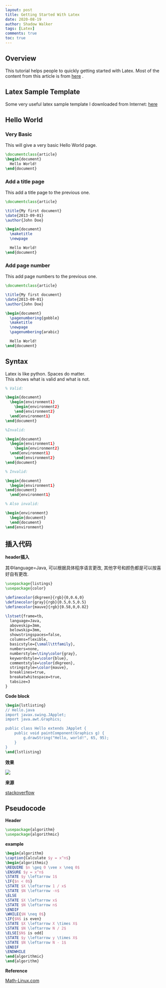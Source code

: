 ```yaml
---
layout: post
title: Getting Started With Latex
date: 2020-08-19
author: Shadow Walker
tags: [Latex]
comments: true
toc: true
---
```


## Overview

This tutorial helps people to quickly getting started with Latex.  Most of the content from this article is from [here](https://www.latex-tutorial.com/tutorials/first-document/) .

## Latex Sample Template

Some very useful latex sample template I downloaded from Internet: [here](https://drive.google.com/drive/folders/1yoXO_5o08kadeHUEZfI4Fb7vhDJD_Q_Q?usp=sharing)

## Hello World

### Very Basic

This will give a very basic Hello World page. 

```latex
\documentclass{article}
\begin{document}
  Hello World!
\end{document}
```

### Add a title page

This add a title page to the previous one. 

```latex
\documentclass{article}

\title{My first document}
\date{2013-09-01}
\author{John Doe}

\begin{document}
  \maketitle
  \newpage

  Hello World!
\end{document}
```

### Add page number

This add page numbers to the previous one. 

```latex
\documentclass{article}

\title{My first document}
\date{2013-09-01}
\author{John Doe}

\begin{document}
  \pagenumbering{gobble}
  \maketitle
  \newpage
  \pagenumbering{arabic}

  Hello World!
\end{document}
```

## Syntax

Latex is like python. Spaces do matter.  
This shows what is valid and what is not. 

```latex
% Valid:

\begin{document}
  \begin{environment1}
    \begin{environment2}
    \end{environment2}
  \end{environment1}
\end{document}

%Invalid:

\begin{document}
  \begin{environment1}
    \begin{environment2}
  \end{environment1}
    \end{environment2}
\end{document}

% Invalid:

\begin{document}
  \begin{environment1}
\end{document}
  \end{environment1}

% Also invalid:

\begin{environment}
  \begin{document}
  \end{document}
\end{environment}
```

## 插入代码

**header插入**

其中language=Java, 可以根据具体程序语言更改, 其他字号和颜色都是可以按喜好自有更改. 

```latex
\usepackage{listings}
\usepackage{color}

\definecolor{dkgreen}{rgb}{0,0.6,0}
\definecolor{gray}{rgb}{0.5,0.5,0.5}
\definecolor{mauve}{rgb}{0.58,0,0.82}

\lstset{frame=tb,
  language=Java,
  aboveskip=3mm,
  belowskip=3mm,
  showstringspaces=false,
  columns=flexible,
  basicstyle={\small\ttfamily},
  numbers=none,
  numberstyle=\tiny\color{gray},
  keywordstyle=\color{blue},
  commentstyle=\color{dkgreen},
  stringstyle=\color{mauve},
  breaklines=true,
  breakatwhitespace=true,
  tabsize=3
}
```

**Code block**

```latex
\begin{lstlisting}
// Hello.java
import javax.swing.JApplet;
import java.awt.Graphics;

public class Hello extends JApplet {
    public void paintComponent(Graphics g) {
        g.drawString("Hello, world!", 65, 95);
    }    
}
\end{lstlisting}
```

**效果**

![](https://i.stack.imgur.com/wKKMy.png)

**来源**

[stackoverflow](https://stackoverflow.com/questions/3175105/inserting-code-in-this-latex-document-with-indentation)

## Pseudocode

**Header**

```latex
\usepackage{algorithm}
\usepackage{algorithmic}
```
**example**

```latex
\begin{algorithm}
\caption{Calculate $y = x^n$}
\begin{algorithmic}
\REQUIRE $n \geq 0 \vee x \neq 0$
\ENSURE $y = x^n$
\STATE $y \leftarrow 1$
\IF{$n < 0$}
\STATE $X \leftarrow 1 / x$
\STATE $N \leftarrow -n$
\ELSE
\STATE $X \leftarrow x$
\STATE $N \leftarrow n$
\ENDIF
\WHILE{$N \neq 0$}
\IF{$N$ is even}
\STATE $X \leftarrow X \times X$
\STATE $N \leftarrow N / 2$
\ELSE[$N$ is odd]
\STATE $y \leftarrow y \times X$
\STATE $N \leftarrow N - 1$
\ENDIF
\ENDWHILE
\end{algorithmic}
\end{algorithm}
```

**Reference**

[Math-Linux.com](https://www.math-linux.com/latex-26/faq/latex-faq/article/how-to-write-algorithm-and-pseudocode-in-latex-usepackage-algorithm-usepackage-algorithmic)

